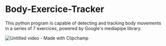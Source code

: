 # Body-Exercice-Tracker
This python program is capable of detecting and tracking body movements in a series of 7 exercices, powered by Google's mediapipe library.


![Untitled video - Made with Clipchamp](https://user-images.githubusercontent.com/97170401/229324421-2c395786-68a5-4ea6-979d-321429d96d0d.gif)




